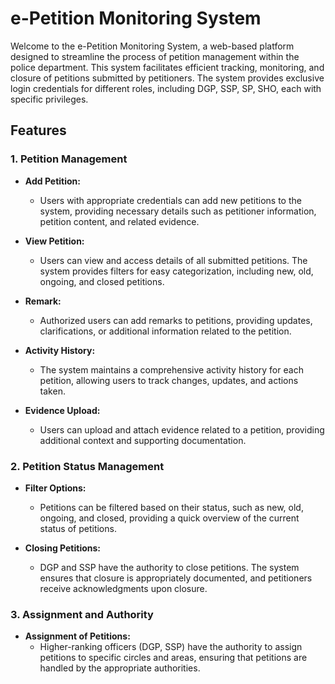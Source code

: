 # e-Petition Monitoring System

Welcome to the e-Petition Monitoring System, a web-based platform designed to streamline the process of petition management within the police department. This system facilitates efficient tracking, monitoring, and closure of petitions submitted by petitioners. The system provides exclusive login credentials for different roles, including DGP, SSP, SP, SHO, each with specific privileges.

## Features

### 1. Petition Management

- **Add Petition:**
  - Users with appropriate credentials can add new petitions to the system, providing necessary details such as petitioner information, petition content, and related evidence.

- **View Petition:**
  - Users can view and access details of all submitted petitions. The system provides filters for easy categorization, including new, old, ongoing, and closed petitions.

- **Remark:**
  - Authorized users can add remarks to petitions, providing updates, clarifications, or additional information related to the petition.

- **Activity History:**
  - The system maintains a comprehensive activity history for each petition, allowing users to track changes, updates, and actions taken.

- **Evidence Upload:**
  - Users can upload and attach evidence related to a petition, providing additional context and supporting documentation.

### 2. Petition Status Management

- **Filter Options:**
  - Petitions can be filtered based on their status, such as new, old, ongoing, and closed, providing a quick overview of the current status of petitions.

- **Closing Petitions:**
  - DGP and SSP have the authority to close petitions. The system ensures that closure is appropriately documented, and petitioners receive acknowledgments upon closure.

### 3. Assignment and Authority

- **Assignment of Petitions:**
  - Higher-ranking officers (DGP, SSP) have the authority to assign petitions to specific circles and areas, ensuring that petitions are handled by the appropriate authorities.


